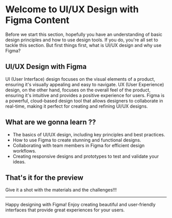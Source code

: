 # Welcome to UI/UX Design with Figma Content

Before we start this section, hopefully you have an understanding of basic design principles and how to use design tools. If you do, you're all set to tackle this section. But first things first, what is UI/UX design and why use Figma?

## UI/UX Design with Figma

UI (User Interface) design focuses on the visual elements of a product, ensuring it's visually appealing and easy to navigate. UX (User Experience) design, on the other hand, focuses on the overall feel of the product, ensuring it's intuitive and provides a positive experience for users. Figma is a powerful, cloud-based design tool that allows designers to collaborate in real-time, making it perfect for creating and refining UI/UX designs.

## What are we gonna learn ??

- The basics of UI/UX design, including key principles and best practices.
- How to use Figma to create stunning and functional designs.
- Collaborating with team members in Figma for efficient design workflows.
- Creating responsive designs and prototypes to test and validate your ideas.

## That's it for the preview

Give it a shot with the materials and the challenges!!!

---

Happy designing with Figma! Enjoy creating beautiful and user-friendly interfaces that provide great experiences for your users.
